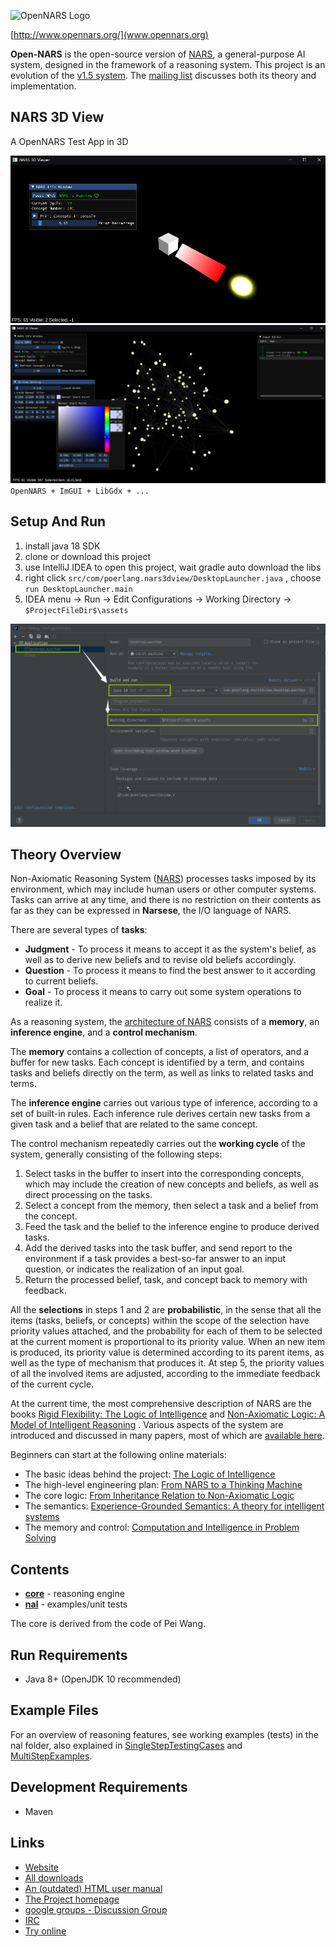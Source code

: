 ![OpenNARS Logo](https://github.com/opennars/opennars/blob/bf53ceef9f2399de70dc63e5507e42d639144c96/doc/opennars_logo2.png)

[http://www.opennars.org/](www.opennars.org)

**Open-NARS** is the open-source version of [NARS](https://sites.google.com/site/narswang/home), a general-purpose AI system, designed in the framework of a reasoning system.  This project is an evolution of the [v1.5 system](http://code.google.com/p/open-nars/).  The [mailing list](https://groups.google.com/forum/?fromgroups#!forum/open-nars) discusses both its theory and implementation.

## NARS 3D View

A OpenNARS Test App in 3D

![](assets/snapshot.png)
![](assets/snapshot2.png)
`OpenNARS + ImGUI + LibGdx + ...`

## Setup And Run
1. install java 18 SDK
1. clone or download this project
1. use IntelliJ IDEA to open this project, wait gradle auto download the libs
1. right click `src/com/poerlang.nars3dview/DesktopLauncher.java` , choose `run DesktopLauncher.main`
1. IDEA menu -> Run -> Edit Configurations -> Working Directory -> `$ProjectFileDir$\assets`

![](assets/setup.png)    

Theory Overview
---------------

Non-Axiomatic Reasoning System ([NARS](https://sites.google.com/site/narswang/home)) processes tasks imposed by its environment, which may include human users or other computer systems. Tasks can arrive at any time, and there is no restriction on their contents as far as they can be expressed in __Narsese__, the I/O language of NARS.

There are several types of __tasks__:

 * **Judgment** - To process it means to accept it as the system's belief, as well as to derive new beliefs and to revise old beliefs accordingly.
 * **Question** -  To process it means to find the best answer to it according to current beliefs.
 * **Goal** - To process it means to carry out some system operations to realize it.

As a reasoning system, the [architecture of NARS](http://www.cis.temple.edu/~pwang/Implementation/NARS/architecture.pdf) consists of a **memory**, an **inference engine**, and a **control mechanism**.

The **memory** contains a collection of concepts, a list of operators, and a buffer for new tasks. Each concept is identified by a term, and contains tasks and beliefs directly on the term, as well as links to related tasks and terms.

The **inference engine** carries out various type of inference, according to a set of built-in rules. Each inference rule derives certain new tasks from a given task and a belief that are related to the same concept.

The control mechanism repeatedly carries out the **working cycle** of the system, generally consisting of the following steps:

 1. Select tasks in the buffer to insert into the corresponding concepts, which may include the creation of new concepts and beliefs, as well as direct processing on the tasks.
 2. Select a concept from the memory, then select a task and a belief from the concept.
 3. Feed the task and the belief to the inference engine to produce derived tasks.
 4. Add the derived tasks into the task buffer, and send report to the environment if a task provides a best-so-far answer to an input question, or indicates the realization of an input goal.
 5. Return the processed belief, task, and concept back to memory with feedback.

All the **selections** in steps 1 and 2 are **probabilistic**, in the sense that all the items (tasks, beliefs, or concepts) within the scope of the selection have priority values attached, and the probability for each of them to be selected at the current moment is proportional to its priority value. When an new item is produced, its priority value is determined according to its parent items, as well as the type of mechanism that produces it. At step 5, the priority values of all the involved items are adjusted, according to the immediate feedback of the current cycle.

At the current time, the most comprehensive description of NARS are the books [Rigid Flexibility: The Logic of Intelligence](http://www.springer.com/west/home/computer/artificial?SGWID=4-147-22-173659733-0) and [Non-Axiomatic Logic: A Model of Intelligent Reasoning](http://www.worldscientific.com/worldscibooks/10.1142/8665) . Various aspects of the system are introduced and discussed in many papers, most of which are [available here](http://www.cis.temple.edu/~pwang/papers.html).

Beginners can start at the following online materials:

 * The basic ideas behind the project: [The Logic of Intelligence](http://www.cis.temple.edu/~pwang/Publication/logic_intelligence.pdf)
 * The high-level engineering plan: [From NARS to a Thinking Machine](http://www.cis.temple.edu/~pwang/Publication/roadmap.pdf)
 * The core logic: [From Inheritance Relation to Non-Axiomatic Logic](https://cis.temple.edu/~pwang/Publication/inheritance_nal.pdf)
 * The semantics: [Experience-Grounded Semantics: A theory for intelligent systems](https://cis.temple.edu/~pwang/Publication/semantics.pdf)
 * The memory and control: [Computation and Intelligence in Problem Solving](https://cis.temple.edu/~pwang/Writing/computation.pdf)


Contents
--------
 * **[core](https://github.com/opennars/opennars/tree/master/src/main/java/org/opennars)** - reasoning engine
 * **[nal](https://github.com/opennars/opennars/tree/master/src/main/resources/nal)** - examples/unit tests

The core is derived from the code of Pei Wang.


Run Requirements
----------------
 * Java 8+ (OpenJDK 10 recommended)

Example Files
-------------
For an overview of reasoning features, see working examples (tests) in the nal folder, also explained in [SingleStepTestingCases](https://github.com/opennars/opennars/tree/master/src/main/resources/nal/single_step) and [MultiStepExamples](https://github.com/opennars/opennars/tree/master/src/main/resources/nal/multi_step).


Development Requirements
------------------------
 * Maven

Links
-----
 * [Website](http://opennars.github.io/opennars/)
 * [All downloads](https://drive.google.com/drive/folders/0B8Z4Yige07tBUk5LSUtxSGY0eVk?usp=sharing)
 * [An (outdated) HTML user manual](http://www.cis.temple.edu/~pwang/Implementation/NARS/NARS-GUI-Guide.html)
 * [The Project homepage](https://code.google.com/p/open-nars/)
 * [google groups - Discussion Group](https://groups.google.com/forum/?fromgroups#!forum/open-nars)
 * [IRC](http://webchat.freenode.net?channels=nars)
 * [Try online](http://91.203.212.130/NARS)
